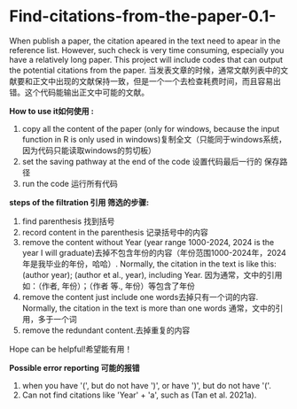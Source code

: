 # Find-citations-from-the-paper-0.1-
When publish a paper, the citation apeared in the text need to apear in the reference list. However, such check is very time consuming, especially you have a relatively long paper.
This project will include codes that can output the potential citations from the paper.
当发表文章的时候，通常文献列表中的文献要和正文中出现的文献保持一致，但是一个一个去检查耗费时间，而且容易出错。这个代码能输出正文中可能的文献。

**How to use it如何使用 :**
1. copy all the content of the paper (only for windows, because the input function in R is only used in windows)复制全文（只能同于windows系统，因为代码只能读取windows的剪切板）
2. set the saving pathway at the end of the code 设置代码最后一行的 保存路径
3. run the code 运行所有代码

**steps of the filtration 引用 筛选的步骤:**
1. find parenthesis 找到括号
2. record content in the parenthesis 记录括号中的内容
3. remove the content without Year (year range 1000-2024, 2024 is the year I will graduate)去掉不包含年份的内容（年份范围1000-2024年，2024年是我毕业的年份，哈哈）. Normally, the citation in the text is like this: (author year); (author et al., year), including Year. 因为通常，文中的引用如：（作者, 年份）；（作者 等., 年份）等包含了年份
4. remove the content just include one words去掉只有一个词的内容. Normally, the citation in the text is more than one words 通常，文中的引用，多于一个词
5. remove the redundant content.去掉重复的内容

Hope can be helpful!希望能有用！

**Possible error reporting 可能的报错**
1. when you have '(', but do not have ')', or have ')', but do not have '('.
2. Can not find citations like 'Year' + 'a', such as (Tan et al. 2021a). 
